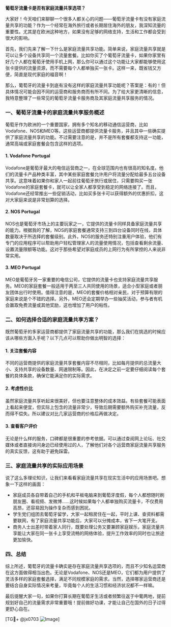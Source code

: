**葡萄牙流量卡是否有家庭流量共享选项？**

大家好！今天咱们来聊聊一个很多人都关心的问题——葡萄牙流量卡有没有家庭流量共享的功能？作为一个经常在海外旅行或者长期居住海外的朋友，我深知流量的重要性。尤其是在欧洲这种地方，如果没有足够的网络支持，生活和工作都会受到很大的影响。

首先，我们先来了解一下什么是家庭流量共享功能。简单来说，家庭流量共享就是可以让多个设备共享同一个流量套餐。比如你买了个葡萄牙流量卡，如果你家里有好几个人都在葡萄牙使用手机上网，那么你可以通过这个功能让大家都能够使用这张卡提供的流量资源，而不需要每个人都单独买一张卡。这样一来，既省钱又方便，简直是现代家庭的福音啊！

那么，葡萄牙的流量卡到底有没有这样的家庭流量共享功能呢？答案是：有的！但具体情况可能会因不同的运营商和服务商而有所不同。为了给大家更清晰的信息，我特意整理了一些常见的葡萄牙流量卡服务商及其家庭流量共享服务的情况。

### 一、葡萄牙流量卡的家庭流量共享服务概述

葡萄牙作为欧洲的一个重要国家，拥有多个知名的移动通信运营商，比如Vodafone、NOS和MEO等。这些运营商都提供流量卡服务，并且其中一些确实提供了家庭流量共享的功能。不过需要注意的是，并不是所有套餐都支持这一功能，通常高端或家庭套餐会包含这样的选项。

#### 1. **Vodafone Portugal**
Vodafone是葡萄牙最大的电信运营商之一，在全球范围内也有很高的知名度。他们的流量卡产品种类丰富，其中某些家庭套餐允许用户将流量分配给最多五台设备共享。这意味着如果你和家人一起前往葡萄牙旅行或居住，只需要购买一张Vodafone的家庭套餐卡，就可以让全家人都享受到稳定的网络连接了。而且，Vodafone还经常推出一些促销活动，比如买多张卡可以获得额外的优惠折扣，这对大家庭来说是非常划算的选择。

#### 2. **NOS Portugal**
NOS也是葡萄牙市场上的主要玩家之一，它提供的流量卡同样具备家庭流量共享的能力。根据我的了解，NOS的家庭套餐通常支持三到四台设备同时在线，具体数量取决于所选择的套餐级别。此外，NOS的服务还特别注重用户体验，他们有专门的应用程序可以帮助用户轻松管理家人的流量使用情况，包括查看剩余流量、设置流量限额等功能。这对于那些希望对家庭成员的上网行为有所掌控的人来说非常实用。

#### 3. **MEO Portugal**
MEO是葡萄牙另一家重要的电信公司，它提供的流量卡也支持家庭流量共享服务。MEO的家庭套餐一般适用于两至三人共同使用的场景，适合小型家庭或者朋友团体出行时使用。值得注意的是，MEO的套餐价格相对亲民，对于预算有限的家庭来说是个不错的选择。另外，MEO还会定期举办一些抽奖活动，参与者有机会赢取免费流量或其他奖励，这也增加了用户的粘性。

### 二、如何选择合适的家庭流量共享方案？

既然葡萄牙的多家运营商都提供了家庭流量共享的功能，那么我们在挑选的时候应该从哪些方面入手呢？以下几点可以帮助你做出明智的选择：

#### 1. **关注套餐内容**
不同的运营商提供的家庭流量共享套餐内容不尽相同，比如每月提供的总流量大小、支持共享的设备数量、网速限制等。因此，在决定之前一定要仔细阅读每个套餐的具体条款，确保它能满足你的实际需求。

#### 2. **考虑性价比**
虽然家庭流量共享听起来很美好，但也要注意整体的成本效益。有些套餐可能表面上看起来便宜，但实际上包含的流量非常少，导致后期需要额外购买补充流量，反而得不偿失。所以建议对比几家运营商的价格后再做决定。

#### 3. **查看客户评价**
无论是什么样的服务，口碑都是很重要的参考依据。可以通过查阅网上论坛、社交媒体或者直接询问身边已经使用过的人，了解他们对各个运营商家庭流量共享服务的真实反馈，这有助于避免踩雷。

### 三、家庭流量共享的实际应用场景

说了这么多理论知识，让我们来看看家庭流量共享在现实生活中的应用场景吧。想象一下这样的画面：

- 家庭成员各自带着自己的手机和平板电脑来到葡萄牙度假，每个人都想随时刷朋友圈、看视频、发微博……这时候如果每个人都单独购买流量卡，不仅费用高昂，还容易因为操作复杂而感到困扰。
- 学生党们组团去葡萄牙留学，大家一起租房住在一起，平时上课、查资料都需要联网，有了家庭流量共享功能后，大家可以分摊成本，省下一大笔开支。
- 商务人士出差时带着家人同行，既要处理公务又要兼顾家庭娱乐，家庭流量共享能让大家在同一张卡上享受流畅的网络体验，提升工作效率的同时也让旅途更加愉快。

### 四、总结

综上所述，葡萄牙的流量卡确实是存在家庭流量共享选项的，而且不少知名运营商在这方面做得相当出色。无论是Vodafone、NOS还是MEO，它们都为用户提供了灵活多样的家庭套餐选择，满足不同规模家庭的需求。当然，选择哪家运营商还是要结合自身实际情况来考量，毕竟每个人的生活习惯和经济状况都不一样嘛。

最后提醒大家一句，如果你打算长期在葡萄牙生活或者频繁往返于中葡两地，提前规划好自己的流量需求非常重要哦！提前做好功课，才能让自己在国外的日子过得更舒心自在。

[TG💪+ @jx0703 ![Image](https://github.com/user-attachments/assets/dbca1d08-cadb-493c-b0ec-ad6f7a83f270)]